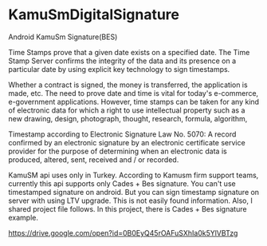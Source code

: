 # KamuSmDigitalSignature
Android KamuSm Signature(BES)

Time Stamps prove that a given date exists on a specified date. The Time Stamp Server confirms the integrity of the data and its presence on a particular date by using explicit key technology to sign timestamps.

Whether a contract is signed, the money is transferred, the application is made, etc. The need to prove date and time is vital for today's e-commerce, e-government applications. However, time stamps can be taken for any kind of electronic data for which a right to use intellectual property such as a new drawing, design, photograph, thought, research, formula, algorithm,

Timestamp according to Electronic Signature Law No. 5070: A record confirmed by an electronic signature by an electronic certificate service provider for the purpose of determining when an electronic data is produced, altered, sent, received and / or recorded.

KamuSM api uses only in Turkey. According to Kamusm firm support teams, currently this api supports only Cades + Bes signature. You can't use timestamped signature on android. But you can sign timestamp signature on server with using LTV upgrade. This is not easily found information. Also, I shared project file follows. In this project, there is Cades + Bes signature example.

https://drive.google.com/open?id=0B0EyQ45rOAFuSXhIa0k5YlVBTzg

